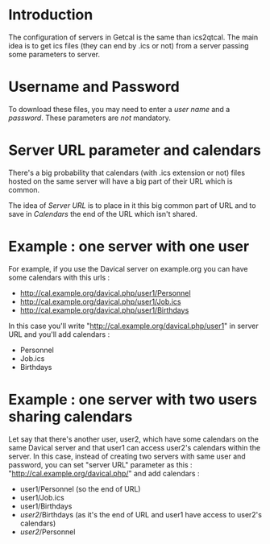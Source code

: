 Introduction
============
The configuration of servers in Getcal is the same than ics2qtcal. The main idea is to get ics files (they can end by .ics or not) from a server passing some parameters to server.

Username and Password
=====================

To download these files, you may need to enter a _user name_ and a _password_. These parameters are _not_ mandatory.


Server URL parameter and calendars
==================================

There's a big probability that calendars (with .ics extension or not) files hosted on the same server will have a big part of their URL which is common.

The idea of _Server URL_ is to place in it this big common part of URL and to save in _Calendars_ the end of the URL which isn't shared.

Example : one server with one user
==================================

For example, if you use the Davical server on example.org you can have some calendars with this urls :

* http://cal.example.org/davical.php/user1/Personnel
* http://cal.example.org/davical.php/user1/Job.ics
* http://cal.example.org/davical.php/user1/Birthdays

In this case you'll write "http://cal.example.org/davical.php/user1" in server URL and you'll add calendars :
* Personnel
* Job.ics
* Birthdays

Example : one server with two users sharing calendars
=====================================================

Let say that there's another user, user2, which have some calendars on the same Davical server and that user1 can access user2's calendars within the server.
In this case, instead of creating two servers with same user and password, you can set "server URL" parameter as this : "http://cal.example.org/davical.php/" and add calendars :
* user1/Personnel (so the end of URL)
* user1/Job.ics
* user1/Birthdays
* _user2_/Birthdays (as it's the end of URL and user1 have access to user2's calendars)
* _user2_/Personnel
